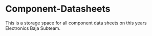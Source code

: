 # Component-Datasheets
This is a storage space for all component data sheets on this years Electronics Baja Subteam.
